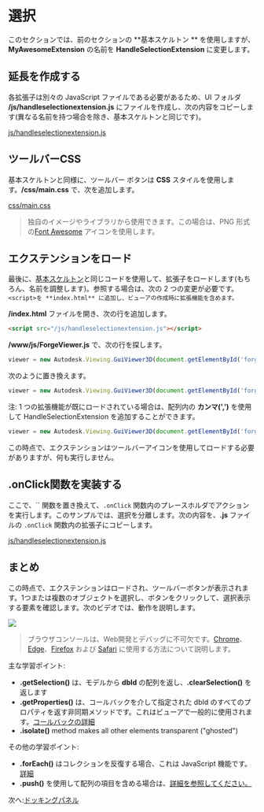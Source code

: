 # 選択

このセクションでは、前のセクションの **基本スケルトン ** を使用しますが、**MyAwesomeExtension** の名前を **HandleSelectionExtension** に変更します。 

## 延長を作成する

各拡張子は別々の JavaScript ファイルである必要があるため、UI フォルダ **/js/handleselectionextension.js** にファイルを作成し、次の内容をコピーします(異なる名前を持つ場合を除き、基本スケルトンと同じです)。 

[js/handleselectionextension.js](_snippets/extensions/js/handleselectionextension.1.js ':include :type=code javascript')

## ツールバーCSS

基本スケルトンと同様に、ツールバー ボタンは **CSS** スタイルを使用します。**/css/main.css** で、次を追加します。

[css/main.css](_snippets/extensions/css/main.2.css ':include :type=code css')

> 独自のイメージやライブラリから使用できます。この場合は、PNG 形式の[Font Awesome](https://fontawesome.com/) アイコンを使用します。

## エクステンションをロード

最後に、[基本スケルトン](/viewer/extensions/skeleton?id=loading-the-extension)と同じコードを使用して、拡張子をロードします(もちろん、名前を調整します)。参照する場合は、次の 2 つの変更が必要です。`<script>を **index.html** に追加し、ビューアの作成時に拡張機能を含めます。`

 **/index.html** ファイルを開き、次の行を追加します。

```html
<script src="/js/handleselectionextension.js"></script>
```

**/www/js/ForgeViewer.js** で、次の行を探します。

```javascript
viewer = new Autodesk.Viewing.GuiViewer3D(document.getElementById('forgeViewer'));
```

次のように置き換えます。

```javascript
viewer = new Autodesk.Viewing.GuiViewer3D(document.getElementById('forgeViewer'), { extensions: ['HandleSelectionExtension'] });
```

注: 1 つの拡張機能が既にロードされている場合は、配列内の **カンマ(',')** を使用して HandleSelectionExtension を追加することができます。

```javascript
viewer = new Autodesk.Viewing.GuiViewer3D(document.getElementById('forgeViewer'), { extensions: ['MyAwesomeExtension','HandleSelectionExtension'] }); 
```

この時点で、エクステンションはツールバーアイコンを使用してロードする必要がありますが、何も実行しません。

## .onClick関数を実装する

ここで、`` 関数を置き換えて、`.onClick` 関数内のプレースホルダでアクションを実行します。このサンプルでは、選択を分離します。次の内容を、**.js** ファイルの `.onClick` 関数内の拡張子にコピーします。

[js/handleselectionextension.js](_snippets/extensions/js/handleselectionextension.2.js ':include :type=code javascript')

## まとめ

この時点で、エクステンションはロードされ、ツールバーボタンが表示されます。1つまたは複数のオブジェクトを選択し、ボタンをクリックして、選択表示する要素を確認します。次のビデオでは、動作を説明します。

![](_media/javascript/js_isolate.gif)

> ブラウザコンソールは、Web開発とデバッグに不可欠です。[Chrome](https://developers.google.com/web/tools/chrome-devtools/console/)、[Edge](https://docs.microsoft.com/en-us/microsoft-edge/devtools-guide/console)、[Firefox](https://developer.mozilla.org/en-US/docs/Tools/Web_Console/Opening_the_Web_Console) および [Safari](https://developer.apple.com/safari/tools/) に使用する方法について説明します。

主な学習ポイント:

- **.getSelection()** は、モデルから **dbId** の配列を返し、**.clearSelection()** を返します
- **.getProperties()** は、コールバックを介して指定された dbId のすべてのプロパティを返す非同期メソッドです。これはビューアで一般的に使用されます。[コールバックの詳細](https://developer.mozilla.org/en-US/docs/Glossary/Callback_function)
- **.isolate()** method makes all other elements transparent ("ghosted")

その他の学習ポイント:

- **.forEach()** はコレクションを反復する場合、これは JavaScript 機能です。[詳細](https://www.w3schools.com/jsref/jsref_forEach.asp)
- **.push()** を使用して配列の項目を含める場合は、[詳細を参照してください。](https://www.w3schools.com/jsref/jsref_push.asp)

次へ:[ドッキングパネル](viewer/extensions/panel)